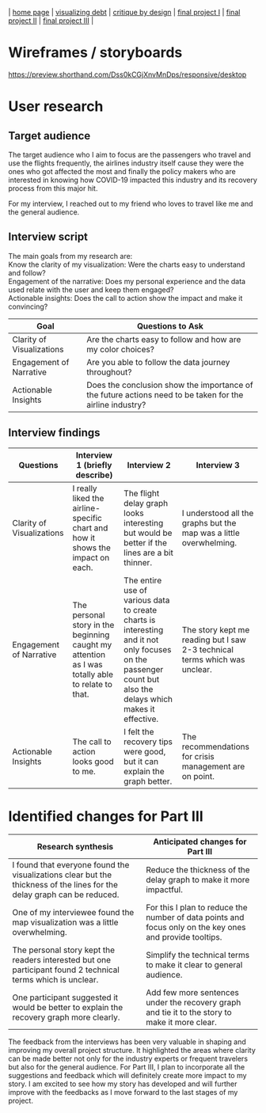 | [home page](https://aishwaryapramod99.github.io/Aishwarya_Portfolio/) |  [visualizing debt](visualizing-government-debt) | [critique by design](critique-by-design) | [final project I](final-project-part-one) | [final project II](final-project-part-two) | [final project III](final-project-part-three) |

# Wireframes / storyboards
https://preview.shorthand.com/Dss0kCGjXnvMnDps/responsive/desktop

# User research 

## Target audience
The target audience who I aim to focus are the passengers who travel and use the flights frequently, the airlines industry itself cause they were the ones who got affected the most and finally the policy makers who are interested in knowing how COVID-19 impacted this industry and its recovery process from this major hit. <br>

For my interview, I reached out to my friend who loves to travel like me and the general audience.

## Interview script
The main goals from my research are: <br>
    Know the clarity of my visualization: Were the charts easy to understand and follow? <br>
    Engagement of the narrative: Does my personal experience and the data used relate with the user and keep them engaged? <br>
    Actionable insights: Does the call to action show the impact and make it convincing? <br>

| Goal | Questions to Ask |
|------|------------------|
| Clarity of Visualizations     | Are the charts easy to follow and how are my color choices? |
| Engagement of Narrative     | Are you able to follow the data journey throughout?|
| Actionable Insights     | Does the conclusion show the importance of the future actions need to be taken for the airline industry? |


## Interview findings

| Questions               | Interview 1 (briefly describe) | Interview 2 | Interview 3 |
|-------------------------|--------------------------------|-------------|-------------|
| Clarity of Visualizations | I really liked the airline-specific chart and how it shows the impact on each. | The flight delay graph looks interesting but would be better if the lines are a bit thinner. | I understood all the graphs but the map was a little overwhelming.             |
| Engagement of Narrative  |  The personal story in the beginning caught my attention as I was totally able to relate to that. | The entire use of various data to create charts is interesting and it not only focuses on the passenger count but also the delays which makes it effective. |  The story kept me reading but I saw 2-3 technical terms which was unclear. |
| Actionable Insights | The call to action looks good to me. | I felt the recovery tips were good, but it can explain the graph better. | The recommendations for crisis management are on point.|


# Identified changes for Part III

| Research synthesis                       | Anticipated changes for Part III                                                |
|------------------------------------------|---------------------------------------------------------------------------------|
| I found that everyone found the visualizations clear but the thickness of the lines for the delay graph can be reduced. | Reduce the thickness of the delay graph to make it more impactful. |
| One of my interviewee found the map visualization was a little overwhelming. |  For this I plan to reduce the number of data points and focus only on the key ones and provide tooltips. |
| The personal story kept the readers interested but one participant found 2 technical terms which is unclear. | Simplify the technical terms to make it clear to general audience. |
| One participant suggested it would be better to explain the recovery graph more clearly.| Add few more sentences under the recovery graph and tie it to the story to make it more clear. |


The feedback from the interviews has been very valuable in shaping and improving my overall project structure. It highlighted the areas where clarity can be made better not only for the industry experts or frequent travelers but also for the general audience. For Part III, I plan to incorporate all the suggestions and feedback which will definitely create more impact to my story. I am excited to see how my story has developed and will further improve with the feedbacks as I move forward to the last stages of my project.

